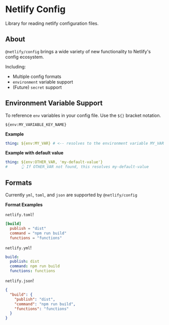 # Netlify Config

Library for reading netlify configuration files.

## About

`@netlify/config` brings a wide variety of new functionality to Netlify's config ecosystem.

Including:

- Multiple config formats
- `environment` variable support
- (Future) `secret` support

## Environment Variable Support

To reference `env` variables in your config file. Use the `${}` bracket notation.

`${env:MY_VARIABLE_KEY_NAME}`

**Example**

```yml
thing: ${env:MY_VAR} # <-- resolves to the environment variable MY_VAR value
```

**Example with default value**

```yml
thing: ${env:OTHER_VAR, 'my-default-value'}
#      👆 If OTHER_VAR not found, this resolves my-default-value
```

## Formats

Currently `yml`, `toml`, and `json` are supported by `@netlify/config`

**Format Examples**

`netlify.toml`!

```toml
[build]
  publish = "dist"
  command = "npm run build"
  functions = "functions"
```

`netlify.yml`!

```yaml
build:
  publish: dist
  command: npm run build
  functions: functions
```

`netlify.json`!

```json
{
  "build": {
    "publish": "dist",
    "command": "npm run build",
    "functions": "functions"
  }
}
```
